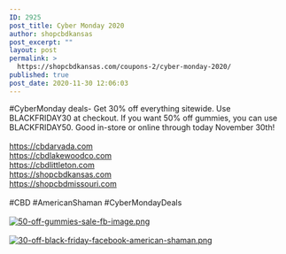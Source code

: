 ```yaml
---
ID: 2925
post_title: Cyber Monday 2020
author: shopcbdkansas
post_excerpt: ""
layout: post
permalink: >
  https://shopcbdkansas.com/coupons-2/cyber-monday-2020/
published: true
post_date: 2020-11-30 12:06:03
---
```

<html><head></head><body>
#CyberMonday deals- Get 30% off everything sitewide. Use BLACKFRIDAY30 at checkout. If you want 50% off gummies, you can use BLACKFRIDAY50. Good in-store or online through today November 30th!<br /><br /><a href="https://cbdarvada.com">https://cbdarvada.com</a><span> </span><br /><a href="https://cbdlakewoodco.com">https://cbdlakewoodco.com</a><span> </span><br /><a href="https://cbdlittleton.com">https://cbdlittleton.com</a><span> </span><br /><a href="https://shopcbdkansas.com">https://shopcbdkansas.com</a><span> </span><br /><a href="https://shopcbdmissouri.com">https://shopcbdmissouri.com</a><span> </span><br /><br />#CBD #AmericanShaman #CyberMondayDeals
</body>
</html><br/><br/><a href="https://snd-videos.s3.amazonaws.com/288012/1606763003255.png"  title="50-off-gummies-sale-fb-image.png" ><img src="https://snd-videos.s3.amazonaws.com/288012/1606763003255.png" alt="50-off-gummies-sale-fb-image.png" title="50-off-gummies-sale-fb-image.png" /></a><br/><br/><a href="https://snd-videos.s3.amazonaws.com/288012/1606763003260.png"  title="30-off-black-friday-facebook-american-shaman.png" ><img src="https://snd-videos.s3.amazonaws.com/288012/1606763003260.png" alt="30-off-black-friday-facebook-american-shaman.png" title="30-off-black-friday-facebook-american-shaman.png" /></a>